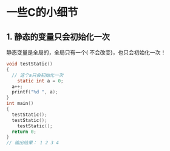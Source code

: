 # 一些C的小细节

## 1. 静态的变量只会初始化一次

静态变量是全局的，全局只有一个( 不会改变)，也只会初始化一次！

```C
void testStatic()
{
  // 这个a只会初始化一次
	static int a = 0;
  a++;
  printf("%d ", a);
}
int main()
{
  testStatic();
  testStatic();
	testStatic();	
  return 0;
}
// 输出结果： 1 2 3 4
```

